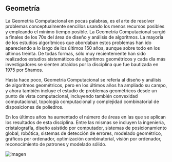 ## Geometría
La Geometría Computacional en pocas palabras, es el arte de resolver 
problemas conceptualmente sencillos usando los menos recursos posibles 
y empleando el mínimo tiempo posible. La Geometría Computacional surgió 
a finales de los 70s del área de diseño y análisis de algoritmos. La 
mayoría de los estudios algorítmicos que abordaban estos problemas han 
ido apareciendo a lo largo de los últimos 150 años, aunque sobre todo 
en los últimos treinta. De todas formas, sólo muy recientemente han sido 
realizados estudios sistemáticos de algoritmos geométricos y cada día más 
investigadores se sienten atraídos por la disciplina que fue bautizada en 
1975 por Shamos.

Hasta hace poco, Geometría Computacional se refería al diseño y análisis 
de algoritmos geométricos, pero en los últimos años ha ampliado su campo, 
y ahora también incluye el estudio de problemas geométricos desde un punto 
de vista computacional, incluyendo también convexidad computacional, topología 
computacional y complejidad combinatorial de disposiciones de poliedros.

En los últimos años ha aumentado el número de áreas en las que se aplican los 
resultados de esta disciplina. Entre las mismas se incluyen la ingeniería, 
cristalografía, diseño asistido por computador, sistemas de posicionamiento 
global, robótica, sistemas de detección de errores, modelado geométrico, 
gráficos por ordenador, optimización combinatorial, visión por ordenador, 
reconocimiento de patrones y modelado sólido. 

![imagen](https://user-images.githubusercontent.com/90929324/199145456-5d534ee4-1fd6-4b96-9bd1-8ac401d6e52b.png)

